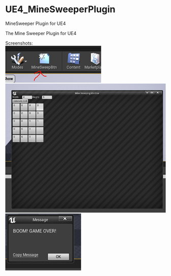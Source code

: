 # UE4_MineSweeperPlugin
MineSweeper Plugin for UE4

The Mine Sweeper Plugin for UE4

Screenshots:<br>
![ToolbarButton](Screenshots/3.PNG)
![Shot1](Screenshots/1.PNG)
![Shot2](Screenshots/2.PNG)
